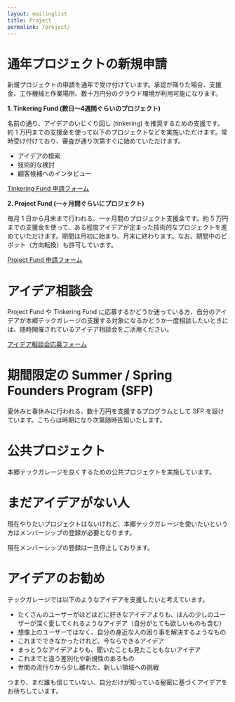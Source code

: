 ```yaml
---
layout: mailinglist
title: Project
permalink: /project/
---
```


# 通年プロジェクトの新規申請

新規プロジェクトの申請を通年で受け付けています。承認が降りた場合、支援金、工作機械と作業場所、数十万円分のクラウド環境が利用可能になります。

**1. Tinkering Fund (数日〜4週間ぐらいのプロジェクト)**

名前の通り、アイデアのいじくり回し (tinkering) を推奨するための支援です。約 1 万円までの支援金を使って以下のプロジェクトなどを実施いただけます。常時受け付けており、審査が通り次第すぐに始めていただけます。

- アイデアの模索
- 技術的な検討
- 顧客候補へのインタビュー

[Tinkering Fund 申請フォーム](https://goo.gl/forms/Ko1OBOO40K0IYRu02)

**2. Project Fund (一ヶ月間ぐらいにプロジェクト)**

毎月 1 日から月末まで行われる、一ヶ月間のプロジェクト支援金です。約 5 万円までの支援金を使って、ある程度アイデアが定まった技術的なプロジェクトを進めていただけます。期間は月初に始まり、月末に終わります。なお、期間中のピボット（方向転換）も許可しています。

[Project Fund 申請フォーム](https://goo.gl/forms/GDY1ZduycrfHG4XD3)

# アイデア相談会

Project Fund や Tinkering Fund に応募するかどうか迷っている方、自分のアイデアが本郷テックガレージの支援する対象になるかどうか一度相談したいときには、随時開催されているアイデア相談会をご活用ください。

[アイデア相談会応募フォーム](https://calendly.com/umada/idea/)

# 期間限定の Summer / Spring Founders Program (SFP)

夏休みと春休みに行われる、数十万円を支援するプログラムとして SFP を設けています。こちらは時期になり次第随時告知いたします。


# 公共プロジェクト

本郷テックガレージを良くするための公共プロジェクトを実施しています。

# まだアイデアがない人

現在やりたいプロジェクトはないけれど、本郷テックガレージを使いたいという方はメンバーシップの登録が必要となります。

現在メンバーシップの登録は一旦停止しております。

# アイデアのお勧め

テックガレージでは以下のようなアイデアを支援したいと考えています。

- たくさんのユーザーがほどほどに好きなアイデアよりも、ほんの少しのユーザーが深く愛してくれるようなアイデア（自分がとても欲しいものも含む）
- 想像上のユーザーではなく、自分の身近な人の困り事を解決するようなもの
- これまでできなかったけれど、今ならできるアイデア
- まっとうなアイデアよりも、聞いたことも見たこともないアイデア
- これまでと違う差別化や新規性のあるもの
- 世間の流行りから少し離れた、新しい領域への挑戦

つまり、まだ誰も信じていない、自分だけが知っている秘密に基づくアイデアをお待ちしています。
